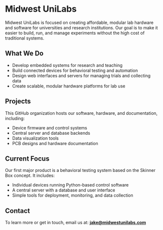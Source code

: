 # Midwest UniLabs

Midwest UniLabs is focused on creating affordable, modular lab hardware and software for universities and research institutions. Our goal is to make it easier to build, run, and manage experiments without the high cost of traditional systems.

## What We Do

* Develop embedded systems for research and teaching
* Build connected devices for behavioral testing and automation
* Design web interfaces and servers for managing trials and collecting data
* Create scalable, modular hardware platforms for lab use

## Projects

This GitHub organization hosts our software, hardware, and documentation, including:

* Device firmware and control systems
* Central server and database backends
* Data visualization tools
* PCB designs and hardware documentation

## Current Focus

Our first major product is a behavioral testing system based on the Skinner Box concept. It includes:

* Individual devices running Python-based control software
* A central server with a database and user interface
* Simple tools for deployment, monitoring, and data collection

## Contact

To learn more or get in touch, email us at:
**[jake@midwestunilabs.com](mailto:jake@midwestunilabs.com)**
